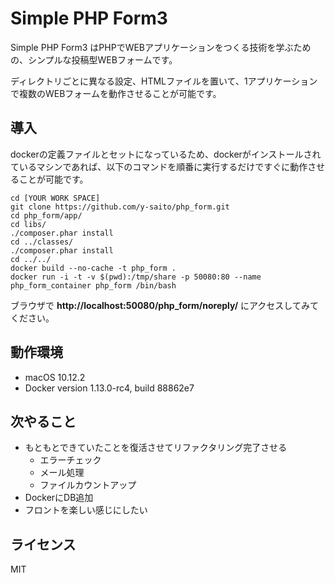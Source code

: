 Simple PHP Form3
========

Simple PHP Form3 はPHPでWEBアプリケーションをつくる技術を学ぶための、シンプルな投稿型WEBフォームです。

ディレクトリごとに異なる設定、HTMLファイルを置いて、1アプリケーションで複数のWEBフォームを動作させることが可能です。

導入
----

dockerの定義ファイルとセットになっているため、dockerがインストールされているマシンであれば、以下のコマンドを順番に実行するだけですぐに動作させることが可能です。

	cd [YOUR WORK SPACE]
	git clone https://github.com/y-saito/php_form.git
	cd php_form/app/
	cd libs/
	./composer.phar install
	cd ../classes/
	./composer.phar install
	cd ../../
	docker build --no-cache -t php_form .
	docker run -i -t -v $(pwd):/tmp/share -p 50080:80 --name php_form_container php_form /bin/bash

ブラウザで **http://localhost:50080/php_form/noreply/** にアクセスしてみてください。
	
動作環境
----
- macOS 10.12.2
- Docker version 1.13.0-rc4, build 88862e7

次やること
----

- もともとできていたことを復活させてリファクタリング完了させる
	- エラーチェック
	- メール処理
	- ファイルカウントアップ
- DockerにDB追加
- フロントを楽しい感じにしたい

ライセンス
----
MIT
